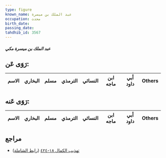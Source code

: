 ```yaml
---
type: figure
known_name: عبد الملك بن ميسرة
occupation: محدث
birth_date:
passing_date:
tahdhib_id: 3567
---
```

##### عبد الملك بن ميسرة مكي

## رَوَى عَن:
| الاسم | البخاري | مسلم | الترمذي | النسائي | ابن ماجه | أبي داود | Others |
| ----- | ------- | ---- | ------- | ------- | -------- | -------- | ------ |
## رَوَى عَنه:
| الاسم | البخاري | مسلم | الترمذي | النسائي | ابن ماجه | أبي داود | Others |
| ----- | ------- | ---- | ------- | ------- | -------- | -------- | ------ |
## مراجع
- [تهذيب الكمال ١٨-٤٢٤](obsidian://open?vault=Tahdhib-al-Kamal&file=Figures/٣٥٦٧-عبد%20الملك%20بن%20ميسرة%20مكي) ([رابط الشاملة](https://shamela.ws/book/3722/9457))